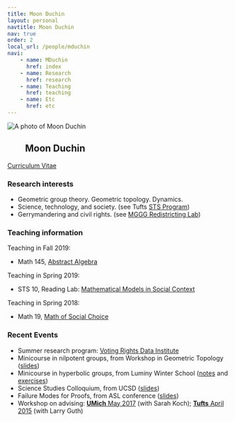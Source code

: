 ```yaml
---
title: Moon Duchin
layout: personal
navtitle: Moon Duchin
nav: true
order: 2
local_url: /people/mduchin
navi:
    - name: MDuchin
      href: index
    - name: Research
      href: research
    - name: Teaching
      href: teaching
    - name: Etc
      href: etc
---
```


<!-- ## Moon Duchin -->

<dl class="bio-list">
    <dt class="bio__img-container">
        <img
            src="/uploads/duchin.jpg"
            class="bio__img"
            alt="A photo of Moon Duchin"
        />
    </dt>
    <dd class="bio__body">
      <h2>Moon Duchin</h2>
    </dd>
</dl>


[Curriculum Vitae](mduchin/docs/DuchinCV-2019.pdf) <br>


### Research interests

* Geometric group theory. Geometric topology. Dynamics.
* Science, technology, and society. (see Tufts [STS Program](https://as.tufts.edu/sts/))
* Gerrymandering and civil rights. (see [MGGG Redistricting Lab](https://mggg.org))

### Teaching information


Teaching in Fall 2019:
* Math 145, [Abstract Algebra](https://sites.tufts.edu/algebra/)

Teaching in Spring 2019:
* STS 10, Reading Lab: [Mathematical Models in Social Context](https://sites.tufts.edu/models/)
            
Teaching in Spring 2018:
* Math 19, [Math of Social Choice](https://sites.tufts.edu/socialchoice/)



### Recent Events

* Summer research program: [Voting Rights Data Institute](https://sites.tufts.edu/vrdi/)
* Minicourse in nilpotent groups, from Workshop in Geometric Topology ([slides](mduchin/docs/nilpotent-provo.pdf))
* Minicourse in hyperbolic groups, from Luminy Winter School ([notes](mduchin/docs/hyp-groups-course.pdf) and [exercises](mduchin/docs/hyp-groups-exercises.pdf))
* Science Studies Colloquium, from UCSD ([slides](mduchin/docs/ucsd-pennsylvania.pdf))
* Failure Modes for Proofs, from ASL conference ([slides](mduchin/docs/proofs-fail.pdf))
* Workshop on advising: [**UMich** May 2017](http://www-personal.umich.edu/~kochsc/workshop.html) (with Sarah Koch); [**Tufts** April 2015](http://mduchin.math.tufts.edu/mwgam/) (with Larry Guth) 

